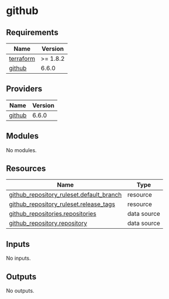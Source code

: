 # github

<!-- BEGINNING OF PRE-COMMIT-TERRAFORM DOCS HOOK -->
## Requirements

| Name | Version |
|------|---------|
| <a name="requirement_terraform"></a> [terraform](#requirement\_terraform) | >= 1.8.2 |
| <a name="requirement_github"></a> [github](#requirement\_github) | 6.6.0 |

## Providers

| Name | Version |
|------|---------|
| <a name="provider_github"></a> [github](#provider\_github) | 6.6.0 |

## Modules

No modules.

## Resources

| Name | Type |
|------|------|
| [github_repository_ruleset.default_branch](https://registry.terraform.io/providers/integrations/github/6.6.0/docs/resources/repository_ruleset) | resource |
| [github_repository_ruleset.release_tags](https://registry.terraform.io/providers/integrations/github/6.6.0/docs/resources/repository_ruleset) | resource |
| [github_repositories.repositories](https://registry.terraform.io/providers/integrations/github/6.6.0/docs/data-sources/repositories) | data source |
| [github_repository.repository](https://registry.terraform.io/providers/integrations/github/6.6.0/docs/data-sources/repository) | data source |

## Inputs

No inputs.

## Outputs

No outputs.
<!-- END OF PRE-COMMIT-TERRAFORM DOCS HOOK -->
